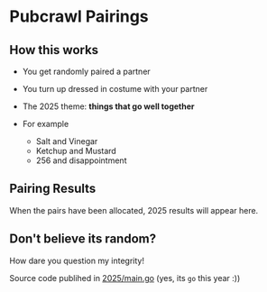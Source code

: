 # Pubcrawl Pairings

## How this works

- You get randomly paired a partner
- You turn up dressed in costume with your partner
- The 2025 theme: **things that go well together**

- For example
    - Salt and Vinegar
    - Ketchup and Mustard
    - 256 and disappointment

## Pairing Results

When the pairs have been allocated, 2025 results will appear here.

## Don't believe its random?

How dare you question my integrity!

Source code publihed in [2025/main.go](https://github.com/tcassar/birthday_pairings/blob/master/2025/main.go) (yes, its `go` this year :))


